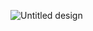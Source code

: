 ![Untitled design](https://github.com/user-attachments/assets/5e683ee6-95a8-47c6-9c24-4ebb6bab66fe)
